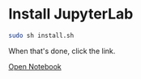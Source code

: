 # Install JupyterLab

```bash
sudo sh install.sh
```

When that's done, click the link.

[Open Notebook](https://shell.cloud.google.com/devshell/proxy?authuser=0&port=8888)
